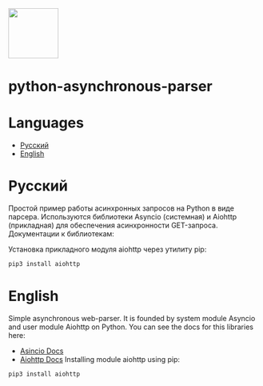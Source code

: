 <img src="https://github.com/nightadmin/python-asynchronous-parser/blob/main/logo.jpg" width="100">



# python-asynchronous-parser

# Languages 
 - [Русский](https://github.com/nightadmin/python-asynchronous-parser#русский)
 - [English](https://github.com/nightadmin/python-asynchronous-parser#английский)
 
# Русский 
Простой пример работы асинхронных запросов на Python в виде парсера.
Используются библиотеки Asyncio (системная) и Aiohttp (прикладная) для обеспечения асинхронности GET-запроса.
Документации к библиотекам:

Установка прикладного модуля aiohttp через утилиту pip:
```bash
pip3 install aiohttp
```

# English
Simple asynchronous web-parser.
It is founded by system module Asyncio and user module Aiohttp on Python.
You can see the docs for this libraries here:
* [Asincio Docs](https://docs.python.org/3/library/asyncio.html)
* [Aiohttp Docs](https://docs.aiohttp.org/en/stable/)
Installing module aiohttp using pip:
```bash
pip3 install aiohttp
```




